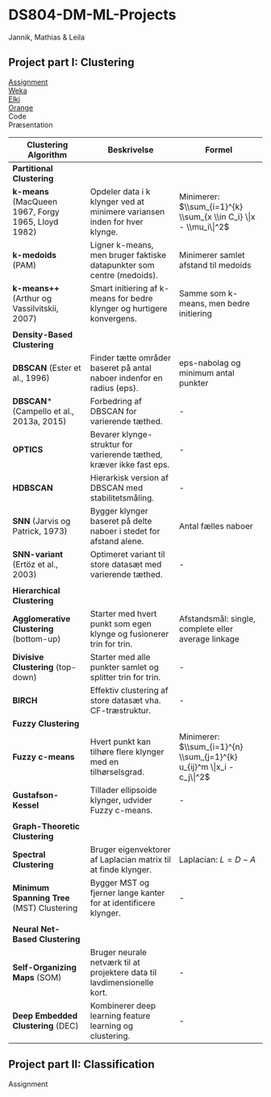 # DS804-DM-ML-Projects
Jannik, Mathias & Leila

## Project part I: Clustering
<a href="assignment/exercise11-project1.pdf" target="_blank">Assignment</a> <br>
<a href="clustering-with-weka.md" target="_blank">Weka</a> <br>
<a href="clustering-with-elki.md" target="_blank">Elki</a> <br>
<a href="clustering-with-orange.md" target="_blank">Orange</a> <br>
Code <br>
Præsentation <br>

| Clustering Algorithm | Beskrivelse | Formel |
|---|---|---|
| **Partitional Clustering** |  |  |
| **k-means** (MacQueen 1967, Forgy 1965, Lloyd 1982) | Opdeler data i k klynger ved at minimere variansen inden for hver klynge. | Minimerer: $\\sum_{i=1}^{k} \\sum_{x \\in C_i} \\|x - \\mu_i\\|^2$ |
| **k-medoids** (PAM) | Ligner k-means, men bruger faktiske datapunkter som centre (medoids). | Minimerer samlet afstand til medoids |
| **k-means++** (Arthur og Vassilvitskii, 2007) | Smart initiering af k-means for bedre klynger og hurtigere konvergens. | Samme som k-means, men bedre initiering |
| |  |  |
| **Density-Based Clustering** |  |  |
| **DBSCAN** (Ester et al., 1996) | Finder tætte områder baseret på antal naboer indenfor en radius (eps). | eps-nabolag og minimum antal punkter |
| **DBSCAN*** (Campello et al., 2013a, 2015) | Forbedring af DBSCAN for varierende tæthed. | - |
| **OPTICS** | Bevarer klynge-struktur for varierende tæthed, kræver ikke fast eps. | - |
| **HDBSCAN** | Hierarkisk version af DBSCAN med stabilitetsmåling. | - |
| **SNN** (Jarvis og Patrick, 1973) | Bygger klynger baseret på delte naboer i stedet for afstand alene. | Antal fælles naboer |
| **SNN-variant** (Ertöz et al., 2003) | Optimeret variant til store datasæt med varierende tæthed. | - |
| |  |  |
| **Hierarchical Clustering** |  |  |
| **Agglomerative Clustering** (bottom-up) | Starter med hvert punkt som egen klynge og fusionerer trin for trin. | Afstandsmål: single, complete eller average linkage |
| **Divisive Clustering** (top-down) | Starter med alle punkter samlet og splitter trin for trin. | - |
| **BIRCH** | Effektiv clustering af store datasæt vha. CF-træstruktur. | - |
| **Fuzzy Clustering** |  |  |
| **Fuzzy c-means** | Hvert punkt kan tilhøre flere klynger med en tilhørselsgrad. | Minimerer: $\\sum_{i=1}^{n} \\sum_{j=1}^{k} u_{ij}^m \\|x_i - c_j\\|^2$ |
| **Gustafson-Kessel** | Tillader ellipsoide klynger, udvider Fuzzy c-means. | - |
| |  |  |
| **Graph-Theoretic Clustering** |  |  |
| **Spectral Clustering** | Bruger eigenvektorer af Laplacian matrix til at finde klynger. | Laplacian: $L = D - A$ |
| **Minimum Spanning Tree** (MST) Clustering | Bygger MST og fjerner lange kanter for at identificere klynger. | - |
| |  |  |
| **Neural Net-Based Clustering** |  |  |
| **Self-Organizing Maps** (SOM) | Bruger neurale netværk til at projektere data til lavdimensionelle kort. | - |
| **Deep Embedded Clustering** (DEC) | Kombinerer deep learning feature learning og clustering. | - |







## Project part II: Classification
Assignment <br>